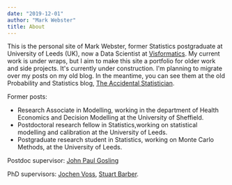 ```yaml
---
date: "2019-12-01"
author: "Mark Webster"
title: About
---
```


This is the personal site of Mark Webster, former Statistics postgraduate at University of Leeds (UK), now a Data Scientist at [Visformatics](https://www.visformatics.net/). My current work is under wraps, but I aim to make this site a portfolio for older work and side projects. It's currently under construction. I'm planning to migrate over my posts on my old blog. In the meantime, you can see them at the old Probability and Statistics blog, [The Accidental Statistician](https://accidentalstatistician.wordpress.com/).

Former posts:

- Research Associate in Modelling, working in the department of Health Economics and Decision Modelling at the University of Sheffield.
- Postdoctoral research fellow in Statistics,working on statistical modelling and calibration at the University of Leeds.
- Postgraduate research student in Statistics, working on Monte Carlo Methods, at the University of Leeds.

Postdoc supervisor: [John Paul Gosling](https://sites.google.com/view/jpstats/)

PhD supervisors: [Jochen Voss](http://www.seehuhn.de/), [Stuart Barber](https://eps.leeds.ac.uk/maths/staff/4005/dr-stuart-barber/).
